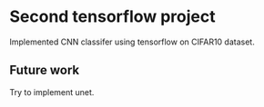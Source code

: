 # Second tensorflow project

Implemented CNN classifer using tensorflow on CIFAR10 dataset.

## Future work

Try to implement unet.
